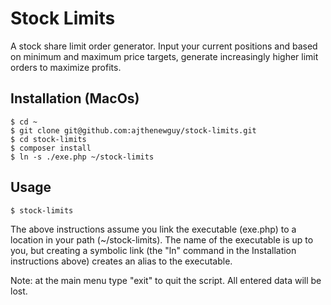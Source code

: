# Stock Limits
A stock share limit order generator. Input your current positions and based on minimum and maximum price targets, generate increasingly higher limit orders to maximize profits.

## Installation (MacOs)
```
$ cd ~
$ git clone git@github.com:ajthenewguy/stock-limits.git
$ cd stock-limits
$ composer install
$ ln -s ./exe.php ~/stock-limits
```

## Usage
```
$ stock-limits

```

The above instructions assume you link the executable (exe.php) to a location in your path (~/stock-limits). The name of the executable is up to you, but creating a symbolic link (the "ln" command in the Installation instructions above) creates an alias to the executable.

Note: at the main menu type "exit" to quit the script. All entered data will be lost.